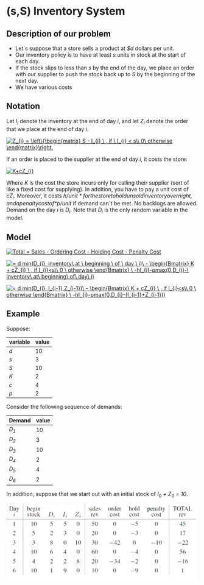 # (s,S) Inventory System

## Description of our problem
* Let´s suppose that a store sells a product at *$d* dollars per unit.
* Our inventory policy is to have at least *s* units in stock at the start of each day.
* If the stock slips to less than *s* by the end of the day, we place an order with our supplier to
push the stock back up to *S* by the beginning of the next day.
* We have various costs

## Notation
Let *I<sub>i</sub>* denote the inventory at the end of day *i*, and let *Z<sub>i</sub>* denote the
order that we place at the end of day *i*.

<a href="https://www.codecogs.com/eqnedit.php?latex=Z_{i}&space;=&space;\left\{\begin{matrix}&space;S&space;-&space;I_{i}&space;\&space;,&space;if&space;\&space;I_{i}&space;<&space;s\\&space;0\&space;otherwise&space;\end{matrix}\right." target="_blank"><img src="https://latex.codecogs.com/gif.latex?Z_{i}&space;=&space;\left\{\begin{matrix}&space;S&space;-&space;I_{i}&space;\&space;,&space;if&space;\&space;I_{i}&space;<&space;s\\&space;0\&space;otherwise&space;\end{matrix}\right." title="Z_{i} = \left\{\begin{matrix} S - I_{i} \ , if \ I_{i} < s\\ 0\ otherwise \end{matrix}\right." /></a>

If an order is placed to the supplier at the end of day *i*, it costs the store:

<a href="https://www.codecogs.com/eqnedit.php?latex=K&plus;cZ_{i}" target="_blank"><img src="https://latex.codecogs.com/gif.latex?K&plus;cZ_{i}" title="K+cZ_{i}" /></a>

Where *K* is the cost the store incurs only for calling their supplier (sort of like a fixed cost for
supplying). In addition, you have to pay a unit cost of *cZ<sub>i</sub>*. Moreover, it costs *$h/unit* for the store to hold unsold inventory overnight, and a penalty cost of *$p/unit*
if demand can´t be met. No backlogs are allowed. Demand on the day *i* is *D<sub>i</sub>*. Note that
*D<sub>i</sub>* is the only random variable in the model.

## Model
<a href="https://www.codecogs.com/eqnedit.php?latex=Total&space;=&space;Sales&space;-&space;Ordering&space;Cost&space;-&space;Holding&space;Cost&space;-&space;Penalty&space;Cost" target="_blank"><img src="https://latex.codecogs.com/gif.latex?Total&space;=&space;Sales&space;-&space;Ordering&space;Cost&space;-&space;Holding&space;Cost&space;-&space;Penalty&space;Cost" title="Total = Sales - Ordering Cost - Holding Cost - Penalty Cost" /></a>

<a href="https://www.codecogs.com/eqnedit.php?latex==&space;d&space;min(D_{i},&space;inventory\&space;at&space;\&space;beginning&space;\&space;of&space;\&space;day&space;\&space;i)\&space;-&space;\begin{Bmatrix}&space;K&space;&plus;&space;cZ_{i}&space;\&space;,&space;if&space;I_{i}<s\\&space;0&space;\&space;otherwise&space;\end{Bmatrix}&space;\&space;-hI_{i}-pmax(0,D_{i}-\&space;inventory\&space;at\&space;beginning\&space;of\&space;day\&space;i)" target="_blank"><img src="https://latex.codecogs.com/gif.latex?=&space;d&space;min(D_{i},&space;inventory\&space;at&space;\&space;beginning&space;\&space;of&space;\&space;day&space;\&space;i)\&space;-&space;\begin{Bmatrix}&space;K&space;&plus;&space;cZ_{i}&space;\&space;,&space;if&space;I_{i}<s\\&space;0&space;\&space;otherwise&space;\end{Bmatrix}&space;\&space;-hI_{i}-pmax(0,D_{i}-\&space;inventory\&space;at\&space;beginning\&space;of\&space;day\&space;i)" title="= d min(D_{i}, inventory\ at \ beginning \ of \ day \ i)\ - \begin{Bmatrix} K + cZ_{i} \ , if I_{i}<s\\ 0 \ otherwise \end{Bmatrix} \ -hI_{i}-pmax(0,D_{i}-\ inventory\ at\ beginning\ of\ day\ i)" /></a>

<a href="https://www.codecogs.com/eqnedit.php?latex==&space;d&space;min(D_{i},&space;I_{i-1},Z_{i-1})\&space;-&space;\begin{Bmatrix}&space;K&space;&plus;&space;cZ_{i}&space;\&space;,&space;if&space;I_{i}<s\\&space;0&space;\&space;otherwise&space;\end{Bmatrix}&space;\&space;-hI_{i}-pmax(0,D_{i}-(I_{i-1}&plus;Z_{i-1}))" target="_blank"><img src="https://latex.codecogs.com/gif.latex?=&space;d&space;min(D_{i},&space;I_{i-1},Z_{i-1})\&space;-&space;\begin{Bmatrix}&space;K&space;&plus;&space;cZ_{i}&space;\&space;,&space;if&space;I_{i}<s\\&space;0&space;\&space;otherwise&space;\end{Bmatrix}&space;\&space;-hI_{i}-pmax(0,D_{i}-(I_{i-1}&plus;Z_{i-1}))" title="= d min(D_{i}, I_{i-1},Z_{i-1})\ - \begin{Bmatrix} K + cZ_{i} \ , if I_{i}<s\\ 0 \ otherwise \end{Bmatrix} \ -hI_{i}-pmax(0,D_{i}-(I_{i-1}+Z_{i-1}))" /></a>

## Example
Suppose:

|variable|value|
|--------|-----|
|*d*     |10   |
|*s*     |3    |
|*S*     |10   |
|*K*     |2    |
|*c*     |4    |
|*p*     |2    |

Consider the following sequence of demands:

|Demand         |value|
|---------------|-----|
|*D<sub>1</sub>*|10   |
|*D<sub>2</sub>*|3    |
|*D<sub>3</sub>*|10   |
|*D<sub>4</sub>*|2    |
|*D<sub>5</sub>*|4    |
|*D<sub>6</sub>*|2    |

In addition, suppose that we start out with an initial stock of *I<sub>0</sub> + Z<sub>0</sub> = 10*.

![Example](sS_model_example1.png)





